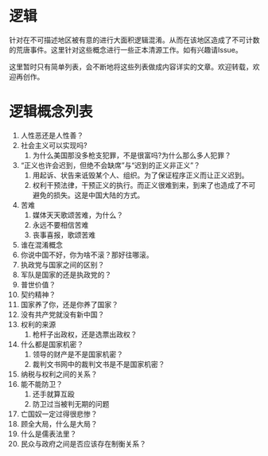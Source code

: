 # 逻辑

针对在不可描述地区被有意的进行大面积逻辑混淆。从而在该地区造成了不可计数的荒唐事件。这里针对这些概念进行一些正本清源工作。如有兴趣请Issue。

这里暂时只有简单列表，会不断地将这些列表做成内容详实的文章。欢迎转载，欢迎再创作。

# 逻辑概念列表

1. 人性恶还是人性善？
2. 社会主义可以实现吗?
    1. 为什么美国那没多枪支犯罪，不是很富吗?为什么那么多人犯罪？
3. “正义也许会迟到，但绝不会缺席”与“迟到的正义非正义”？
    1. 用起诉、状告来诋毁某个人、组织。为了保证程序正义而让正义迟到。
    2. 权利干预法律，干预正义的执行。而正义很难到来，到来了也造成了不可避免的损失。这是中国大陆的方式。
4. 苦难
    1. 媒体天天歌颂苦难，为什么？
    2. 永远不要相信苦难
    3. 丧事喜报，歌颂苦难
5. 谁在混淆概念
6. 你说中国不好，你为啥不滚？那好往哪滚。
7. 执政党与国家之间的区别？
8. 军队是国家的还是执政党的？
9. 普世价值？
10. 契约精神？
11. 国家养了你，还是你养了国家？
12. 没有共产党就没有新中国？
13. 权利的来源
    1. 枪杆子出政权，还是选票出政权？
14. 什么都是国家机密？
    1. 领导的财产是不是国家机密？
    2. 裁判文书网中的裁判文书是不是国家机密？
15. 纳税与权利之间的关系？
16. 能不能防卫？
    1. 还手就算互殴
    2. 防卫过当被判无期的问题
17. 亡国奴一定过得很悲惨？
18. 顾全大局，什么是大局？
19. 什么是儒表法里？
20. 民众与政府之间是否应该存在制衡关系？
